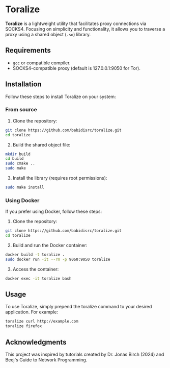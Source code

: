 # Toralize

**Toralize** is a lightweight utility that facilitates proxy connections via SOCKS4. Focusing on simplicity and functionality, it allows you to traverse a proxy using a shared object (`.so`) library.


## Requirements
- `gcc` or compatible compiler.
- SOCKS4-compatible proxy (default is 127.0.0.1:9050 for Tor).


## Installation

Follow these steps to install Toralize on your system:

### From source

1. Clone the repository:

```bash
git clone https://github.com/babidisrc/toralize.git
cd toralize
```

2. Build the shared object file:

```bash
mkdir build
cd build
sudo cmake ..
sudo make
```

3. Install the library (requires root permissions):

```bash
sudo make install
```

### Using Docker

If you prefer using Docker, follow these steps:

1. Clone the repository:

```bash
git clone https://github.com/babidisrc/toralize.git
cd toralize
```

2. Build and run the Docker container:

```bash
docker build -t toralize .
sudo docker run -it --rm -p 9060:9050 toralize

```

3. Access the container:

```bash
docker exec -it toralize bash
```

## Usage

To use Toralize, simply prepend the toralize command to your desired application. For example:

```bash
toralize curl http://example.com
toralize firefox
```

## Acknowledgments

This project was inspired by tutorials created by Dr. Jonas Birch (2024) and Beej's Guide to Network Programming.
